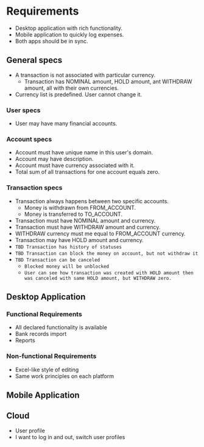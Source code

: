 # Requirements
* Desktop application with rich functionality.
* Mobile application to quickly log expenses.
* Both apps should be in sync.

## General specs
* A transaction is not associated with particular currency.
  * Transaction has NOMINAL amount, HOLD amount, ant WITHDRAW amount,
    all with their own currencies.
* Currency list is predefined. User cannot change it.

### User specs
* User may have many financial accounts.

### Account specs
* Account must have unique name in this user's domain.
* Account may have description.
* Account must have currency associated with it.
* Total sum of all transactions for one account equals zero.

### Transaction specs
* Transaction always happens between two specific accounts.
  * Money is withdrawn from FROM_ACCOUNT.
  * Money is transferred to TO_ACCOUNT.
* Transaction must have NOMINAL amount and currency.
* Transaction must have WITHDRAW amount and currency.
* WITHDRAW currency must me equal to FROM_ACCOUNT currency.
* Transaction may have HOLD amount and currency.
* ``TBD Transaction has history of statuses``
* ``TBD Transaction can block the money on account, but not withdraw it``
* ``TBD Transaction can be canceled``
  * ``Blocked money will be unblocked``
  * ``User can see how transaction was created with HOLD amount
    then was canceled with same HOLD amount, but WITHDRAW zero.``

## Desktop Application

### Functional Requirements
* All declared functionality is available
* Bank records import
* Reports

### Non-functional Requirements
* Excel-like style of editing
* Same work principles on each platform

## Mobile Application

## Cloud
* User profile
* I want to log in and out, switch user profiles
